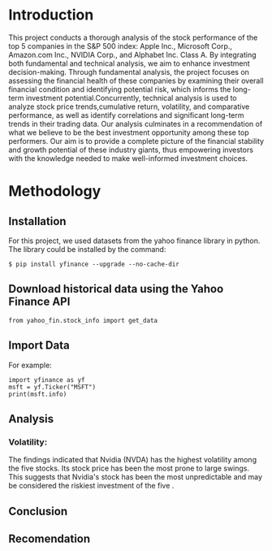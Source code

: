 

# Introduction 


This project conducts a thorough analysis of the stock performance of the top 5 companies in the S&P 500 index: Apple Inc., Microsoft Corp., Amazon.com Inc., NVIDIA Corp., and Alphabet Inc. Class A. By integrating both fundamental and technical analysis, we aim to enhance investment decision-making. Through fundamental analysis, the project focuses on assessing the financial health of these companies by examining their overall financial condition and identifying potential risk, which informs the long-term investment potential.Concurrently, technical analysis is used to analyze stock price trends,cumulative return, volatility, and comparative performance, as well as identify correlations and significant long-term trends in their trading data. Our analysis culminates in a recommendation of what we believe to be the best investment opportunity among these top performers. Our aim is to provide a complete picture of the financial stability and growth potential of these industry giants, thus empowering investors with the knowledge needed to make well-informed investment choices.

# Methodology 
## Installation
For this project, we used  datasets from the yahoo finance library in python. 
The library could be installed by the command: 
```{r import-data, echo = TRUE}
$ pip install yfinance --upgrade --no-cache-dir
```
## Download historical data using the Yahoo Finance API
```{r import-data, echo = TRUE}
from yahoo_fin.stock_info import get_data
```
## Import Data
For example:
```{r import-data, echo = TRUE}
import yfinance as yf
msft = yf.Ticker("MSFT")
print(msft.info)
```

## Analysis 
### Volatility: 
The findings indicated that Nvidia (NVDA) has the highest volatility among the five stocks. Its stock price has been the most prone to large swings. This suggests that Nvidia's stock has been the most unpredictable and may be considered the riskiest investment of the five .
## Conclusion

## Recomendation
